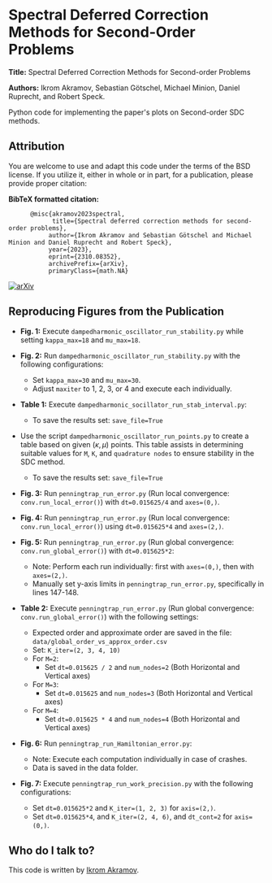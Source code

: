 # Spectral Deferred Correction Methods for Second-Order Problems

**Title:** Spectral Deferred Correction Methods for Second-order Problems
 
**Authors:** Ikrom Akramov, Sebastian Götschel, Michael Minion, Daniel Ruprecht, and Robert Speck.


Python code for implementing the paper's plots on Second-order SDC methods.

## Attribution
You are welcome to use and adapt this code under the terms of the BSD license.
If you utilize it, either in whole or in part, for a publication, please provide proper citation:



   **BibTeX formatted citation:**

          @misc{akramov2023spectral,
                title={Spectral deferred correction methods for second-order problems}, 
               author={Ikrom Akramov and Sebastian Götschel and Michael Minion and Daniel Ruprecht and Robert Speck},
               year={2023},
               eprint={2310.08352},
               archivePrefix={arXiv},
               primaryClass={math.NA}

    



[![arXiv](https://img.shields.io/badge/arXiv-2310.08352-b31b1b.svg)](https://arxiv.org/abs/2310.08352)

## Reproducing Figures from the Publication

- **Fig. 1:** Execute `dampedharmonic_oscillator_run_stability.py` while setting `kappa_max=18` and `mu_max=18`.
- **Fig. 2:** Run `dampedharmonic_oscillator_run_stability.py` with the following configurations:
   - Set `kappa_max=30` and `mu_max=30`.
   - Adjust `maxiter` to 1, 2, 3, or 4 and execute each individually.
- **Table 1:** Execute `dampedharmonic_socillator_run_stab_interval.py`:
   - To save the results set: `save_file=True`

- Use the script `dampedharmonic_oscillator_run_points.py` to create a table based on given $(\kappa, \mu)$ points. This table assists in determining suitable values for `M`, `K`, and `quadrature nodes` to ensure stability in the SDC method.
   - To save the results set: `save_file=True`

- **Fig. 3:** Run `penningtrap_run_error.py` (Run local convergence: `conv.run_local_error()`) with `dt=0.015625/4` and `axes=(0,)`.
- **Fig. 4:** Run `penningtrap_run_error.py` (Run local convergence: `conv.run_local_error()`) using `dt=0.015625*4` and `axes=(2,)`.
- **Fig. 5:** Run `penningtrap_run_error.py` (Run global convergence: `conv.run_global_error()`) with `dt=0.015625*2`:
   - Note: Perform each run individually: first with `axes=(0,)`, then with `axes=(2,)`.
   - Manually set y-axis limits in `penningtrap_run_error.py`, specifically in lines 147-148.
- **Table 2:** Execute `penningtrap_run_error.py` (Run global convergence: `conv.run_global_error()`) with the following settings:
   - Expected order and approximate order are saved in the file: `data/global_order_vs_approx_order.csv`
   - Set: `K_iter=(2, 3, 4, 10)`
   - For `M=2`:
      - Set `dt=0.015625 / 2` and `num_nodes=2` (Both Horizontal and Vertical axes)
   - For `M=3`:
      - Set `dt=0.015625` and `num_nodes=3` (Both Horizontal and Vertical axes)
   - For `M=4`:
      - Set `dt=0.015625 * 4` and `num_nodes=4` (Both Horizontal and Vertical axes)
- **Fig. 6:** Run `penningtrap_run_Hamiltonian_error.py`:
   - Note: Execute each computation individually in case of crashes.
   - Data is saved in the data folder.
- **Fig. 7:** Execute `penningtrap_run_work_precision.py` with the following configurations:
   - Set `dt=0.015625*2` and `K_iter=(1, 2, 3)` for `axis=(2,)`.
   - Set `dt=0.015625*4`, and `K_iter=(2, 4, 6)`, and `dt_cont=2` for `axis=(0,)`.


## Who do I talk to?

This code is written by [Ikrom Akramov](https://www.mat.tuhh.de/home/iakramov/?homepage_id=iakramov).
